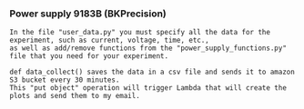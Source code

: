 ### Power supply 9183B (BKPrecision)

    In the file "user_data.py" you must specify all the data for the experiment, such as current, voltage, time, etc., 
    as well as add/remove functions from the "power_supply_functions.py" file that you need for your experiment. 
    
    def data_collect() saves the data in a сsv file and sends it to amazon S3 bucket every 30 minutes. 
    This "put object" operation will trigger Lambda that will create the plots and send them to my email.
